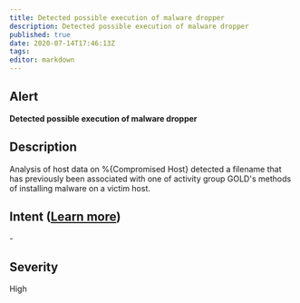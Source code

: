 ```yaml
---
title: Detected possible execution of malware dropper
description: Detected possible execution of malware dropper
published: true
date: 2020-07-14T17:46:13Z
tags:
editor: markdown
---
```


## Alert
**Detected possible execution of malware dropper**

## Description
Analysis of host data on %{Compromised Host} detected a filename that has previously been associated with one of activity group GOLD's methods of installing malware on a victim host.

## Intent ([Learn more](/public/security/alerts/intentions.md))
\-

## Severity
High




